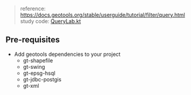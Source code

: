 > reference: https://docs.geotools.org/stable/userguide/tutorial/filter/query.html  
> study code: [QueryLab.kt](../src/main/kotlin/org/geotools/tutorial/filter/QueryLab.kt)

## Pre-requisites

- Add geotools dependencies to your project
    - gt-shapefile
    - gt-swing
    - gt-epsg-hsql
    - gt-jdbc-postgis
    - gt-xml
